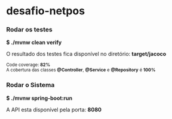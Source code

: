 # desafio-netpos


<h3>Rodar os testes</h3>
<b>$ ./mvnw clean verify</b><br>
<p>O resultado dos testes fica disponível no diretório: <b>target/jacoco</b></p>
<small>Code coverage: <b>82%</b></small><br>
<small>A cobertura das classes <b>@Controller</b>, <b>@Service</b> e <b>@Repository</b> é <b>100%</b></small>

<h3>Rodar o Sistema</h4>
<p><b>$ ./mvnw spring-boot:run</b><p>
<p>A API esta disponível pela porta: <b>8080</b></p> 